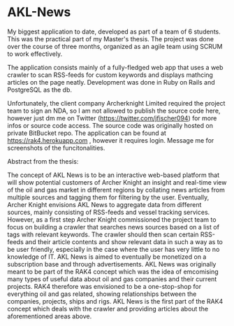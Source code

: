 # AKL-News
My biggest application to date, developed as part of a team of 6 students. This was the practical part of my Master's thesis. The project was done over the course of three months, organized as an agile team using SCRUM to work effectively.

The application consists mainly of a fully-fledged web app that uses a web crawler to scan RSS-feeds for custom keywords and displays mathcing articles on the page neatly. Development was done in Ruby on Rails and PostgreSQL as the db.

Unfortunately, the client company Archerknight Limited required the project team to sign an NDA, so I am not allowed to publish the source code here, however just dm me on Twitter (https://twitter.com/jfischer094) for more infos or source code access.
The source code was originally hosted on private BitBucket repo.
The application can be found at https://rak4.herokuapp.com , however it requires login. Message me for screenshots of the funcitonalities.


Abstract from the thesis:

The concept of AKL News is to be an interactive web-based platform that will show potential customers of Archer Knight an insight and real-time view of the oil and gas market in different regions by collating news articles from multiple sources and tagging them for filtering by the user. Eventually, Archer Knight envisions AKL News to aggregate data from different sources, mainly consisting of RSS-feeds and vessel tracking services. However, as a first step Archer Knight commissioned the project team to focus on building a crawler that searches news sources based on a list of tags with relevant keywords. The crawler should then scan certain RSS-feeds and their article contents and show relevant data in such a way as to be user friendly, especially in the case where the user has very little to no knowledge of IT. AKL News is aimed to eventually be monetized on a subscription base and through advertisements. AKL News was originally meant to be part of the RAK4 concept which was the idea of emcomising many types of useful data about oil and gas companies and their current projects. RAK4 therefore was envisioned to be a one-stop-shop for everything oil and gas related, showing relationships between the companies, projects, ships and rigs. AKL News is the first part of the RAK4 concept which deals with the crawler and providing articles about the aforementioned areas above.  
